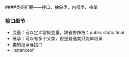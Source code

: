 ####类的扩展——接口、抽象类、内部类、枚举

### 接口细节
- 变量：可以定义常规变量，缺省修饰符：public static final
- 继承：可以有多个父类，但是普通类只能单继承
- 类的继承与接口
- instanceof
